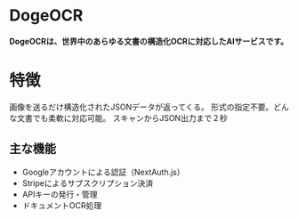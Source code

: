 # DogeOCR

**DogeOCRは、世界中のあらゆる文書の構造化OCRに対応したAIサービスです。**

# 特徴
画像を送るだけ構造化されたJSONデータが返ってくる。
形式の指定不要。どんな文書でも柔軟に対応可能。
スキャンからJSON出力まで２秒

## 主な機能
- Googleアカウントによる認証（NextAuth.js）
- Stripeによるサブスクリプション決済
- APIキーの発行・管理
- ドキュメントOCR処理
